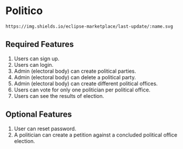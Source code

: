 # Politico
	https://img.shields.io/eclipse-marketplace/last-update/:name.svg

## Required Features
1. Users can sign up.
2. Users can login.
3. Admin (electoral body) can create political parties.
4. Admin (electoral body) can delete a political party.
5. Admin (electoral body) can create different political offices.
6. Users can vote for only one politician per political office.
7. Users can see the results of election.

## Optional Features
1. User can reset password.
2. A politician can create a petition against a concluded political office election.
